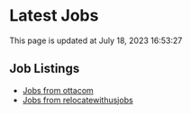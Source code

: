 # Latest Jobs

This page is updated at July 18, 2023 16:53:27

## Job Listings

- [Jobs from ottacom](jobs/ottacom.md)
- [Jobs from relocatewithusjobs](jobs/relocatewithus.md)
